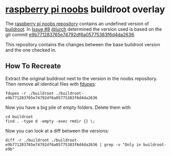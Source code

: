 [raspberry pi noobs](https://github.com/raspberrypi/noobs) buildroot overlay
============================================================================

The [raspberry pi noobs repository](https://github.com/raspberrypi/noobs) contains an undefined version of [buildroot](http://buildroot.uclibc.org).
In [Issue #8](https://github.com/raspberrypi/noobs/issues/8) [@lurch](https://github.com/lurch) determined the version used is based on the git commit [e9b771283765e74792df6a05775383f6d4da2636](https://github.com/buildroot/buildroot/commit/e9b771283765e74792df6a05775383f6d4da2636).

This repository contains the changes between the base buildroot version and the one checked in.


How To Recreate
----------------

Extract the original buildroot next to the version in the noobs repository.
Then remove all identical files with [fdupes](http://en.wikipedia.org/wiki/Fdupes):

	fdupes -r ./buildroot ./buildroot-e9b771283765e74792df6a05775383f6d4da2636

Now you have a big pile of empty folders. Delete them with

	cd buildroot
	find . -type d -empty -exec rmdir {} \;

Now you can look at a diff between the versions:

	diff -r ./buildroot ./buildroot-e9b771283765e74792df6a05775383f6d4da2636 | grep -v "Only in buildroot-e9b"